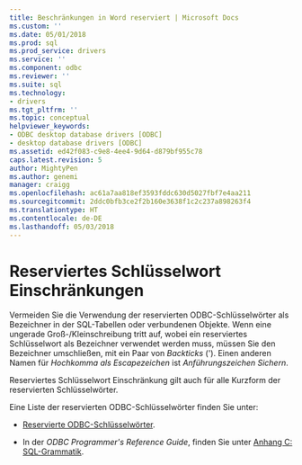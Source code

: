 ```yaml
---
title: Beschränkungen in Word reserviert | Microsoft Docs
ms.custom: ''
ms.date: 05/01/2018
ms.prod: sql
ms.prod_service: drivers
ms.service: ''
ms.component: odbc
ms.reviewer: ''
ms.suite: sql
ms.technology:
- drivers
ms.tgt_pltfrm: ''
ms.topic: conceptual
helpviewer_keywords:
- ODBC desktop database drivers [ODBC]
- desktop database drivers [ODBC]
ms.assetid: ed42f083-c9e8-4ee4-9d64-d879bf955c78
caps.latest.revision: 5
author: MightyPen
ms.author: genemi
manager: craigg
ms.openlocfilehash: ac61a7aa818ef3593fddc630d5027fbf7e4aa211
ms.sourcegitcommit: 2ddc0bfb3ce2f2b160e3638f1c2c237a898263f4
ms.translationtype: HT
ms.contentlocale: de-DE
ms.lasthandoff: 05/03/2018
---
```

# <a name="reserved-keyword-limitations"></a>Reserviertes Schlüsselwort Einschränkungen

Vermeiden Sie die Verwendung der reservierten ODBC-Schlüsselwörter als Bezeichner in der SQL-Tabellen oder verbundenen Objekte. Wenn eine ungerade Groß-/Kleinschreibung tritt auf, wobei ein reserviertes Schlüsselwort als Bezeichner verwendet werden muss, müssen Sie den Bezeichner umschließen, mit ein Paar von *Backticks* ('). Einen anderen Namen für *Hochkomma als Escapezeichen* ist *Anführungszeichen Sichern*.

Reserviertes Schlüsselwort Einschränkung gilt auch für alle Kurzform der reservierten Schlüsselwörter.

Eine Liste der reservierten ODBC-Schlüsselwörter finden Sie unter:

- [Reservierte ODBC-Schlüsselwörter](https://docs.microsoft.com/sql/odbc/reference/appendixes/reserved-keywords).

- In der *ODBC Programmer's Reference Guide*, finden Sie unter [Anhang C: SQL-Grammatik](https://docs.microsoft.com/sql/odbc/reference/appendixes/appendix-c-sql-grammar).

